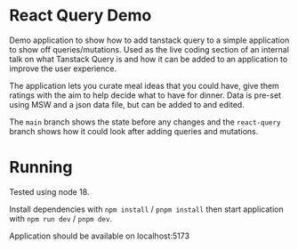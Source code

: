 # React Query Demo

Demo application to show how to add tanstack query to a simple application to show off queries/mutations. Used as the live coding section of an internal talk on what Tanstack Query is and how it can be added to an application to improve the user experience.

The application lets you curate meal ideas that you could have, give them ratings with the aim to help decide what to have for dinner. Data is pre-set using MSW and a json data file, but can be added to and edited.

The `main` branch shows the state before any changes and the `react-query` branch shows how it could look after adding queries and mutations.

# Running

Tested using node 18.

Install dependencies with `npm install` / `pnpm install` then start application with `npm run dev` / `pnpm dev`.

Application should be available on localhost:5173
